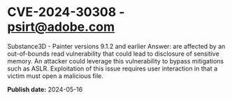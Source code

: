 # CVE-2024-30308 - psirt@adobe.com

Substance3D - Painter versions 9.1.2 and earlier Answer: are affected by an out-of-bounds read vulnerability that could lead to disclosure of sensitive memory. An attacker could leverage this vulnerability to bypass mitigations such as ASLR. Exploitation of this issue requires user interaction in that a victim must open a malicious file.

**Publish date:** 2024-05-16

